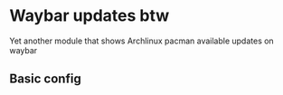 # Waybar updates btw

Yet another module that shows Archlinux pacman available updates on waybar

## Basic config
